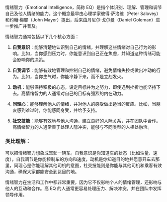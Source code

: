 情绪智力（Emotional Intelligence，简称 EQ）是指个体识别、理解、管理和调节自己及他人情绪的能力。这个概念最早由心理学家彼得·萨洛维（Peter Salovey）和约翰·梅耶（John Mayer）提出，后来由丹尼尔·戈尔曼（Daniel Goleman）进一步推广并普及。

情绪智力通常包括以下几个核心方面：

1. **自我意识**：能够清楚地认识到自己的情绪，并理解这些情绪对自己行为的影响。比如，当你感到压力时，你能意识到自己正在焦虑，并知道这种情绪可能会影响你的决策。

2. **自我调节**：能够有效地管理和控制自己的情绪，避免情绪失控或做出冲动的行为。比如，当你生气时，你能冷静下来，而不是立刻发火。

3. **动机**：能够保持积极的心态，设定目标并为之努力，即使遇到挫折也能坚持下去。高情绪智力的人通常对自己的目标有强烈的内在动力。

4. **同理心**：能够理解他人的情绪，并对他人的感受做出适当的反应。比如，当朋友感到难过时，你能感同身受，并给予支持。

5. **社交技能**：能够有效地与他人沟通，建立良好的人际关系，并在团队中合作。高情绪智力的人通常善于处理人际冲突，能够与不同类型的人相处融洽。

### 类比理解：

可以把情绪智力想象成驾驶一辆车。自我意识是你知道车的状态（比如油量、速度），自我调节是你能控制车的方向和速度，动机是你知道目的地并愿意开车去那里，同理心是你能理解其他司机的意图，社交技能则是你能与其他司机和乘客有效沟通，确保大家都能安全到达目的地。

情绪智力在生活和工作中都非常重要，因为它不仅影响个人的情绪管理，还影响与他人的互动和合作。高 EQ 的人通常更容易处理压力、解决冲突，并在团队中发挥领导作用。
